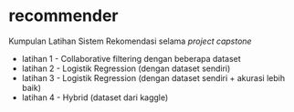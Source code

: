 # recommender

Kumpulan Latihan Sistem Rekomendasi selama *project capstone* 
- latihan 1 - Collaborative filtering dengan beberapa dataset 
- latihan 2 - Logistik Regression (dengan dataset sendiri)
- latihan 3 - Logistik Regression (dengan dataset sendiri + akurasi lebih baik)
- latihan 4 - Hybrid (dataset dari kaggle)